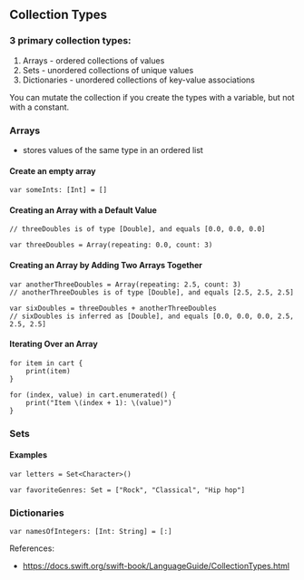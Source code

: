 ## Collection Types

### 3 primary collection types:

1. Arrays - ordered collections of values
2. Sets - unordered collections of unique values
3. Dictionaries - unordered collections of key-value associations

You can mutate the collection if you create the types with a variable, but not with a constant.

### Arrays 
- stores values of the same type in an ordered list

#### Create an empty array
```
var someInts: [Int] = []
```
#### Creating an Array with a Default Value
```
// threeDoubles is of type [Double], and equals [0.0, 0.0, 0.0]

var threeDoubles = Array(repeating: 0.0, count: 3)
```

#### Creating an Array by Adding Two Arrays Together
```
var anotherThreeDoubles = Array(repeating: 2.5, count: 3)
// anotherThreeDoubles is of type [Double], and equals [2.5, 2.5, 2.5]

var sixDoubles = threeDoubles + anotherThreeDoubles
// sixDoubles is inferred as [Double], and equals [0.0, 0.0, 0.0, 2.5, 2.5, 2.5]
```

#### Iterating Over an Array
```
for item in cart {
    print(item)
}
```

```
for (index, value) in cart.enumerated() {
    print("Item \(index + 1): \(value)")
}
```

### Sets

#### Examples
```
var letters = Set<Character>()

var favoriteGenres: Set = ["Rock", "Classical", "Hip hop"]
```

### Dictionaries
```
var namesOfIntegers: [Int: String] = [:]
```

References:

- https://docs.swift.org/swift-book/LanguageGuide/CollectionTypes.html